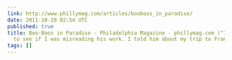 ```yaml
---
link: http://www.phillymag.com/articles/booboos_in_paradise/
date: 2011-10-20 02:54 UTC
published: true
title: Boo-Boos in Paradise - Philadelphia Magazine - phillymag.com ("I called Brooks
  to see if I was misreading his work. I told him about my trip to Franklin County,...")
tags: []
---
```



